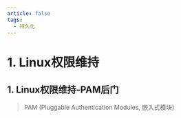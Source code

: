 ```yaml
---
article: false
tags:
  - 持久化
---
```


# 1. Linux权限维持

## 1. Linux权限维持-PAM后门

> PAM (Pluggable Authentication Modules, 嵌入式模块) 

